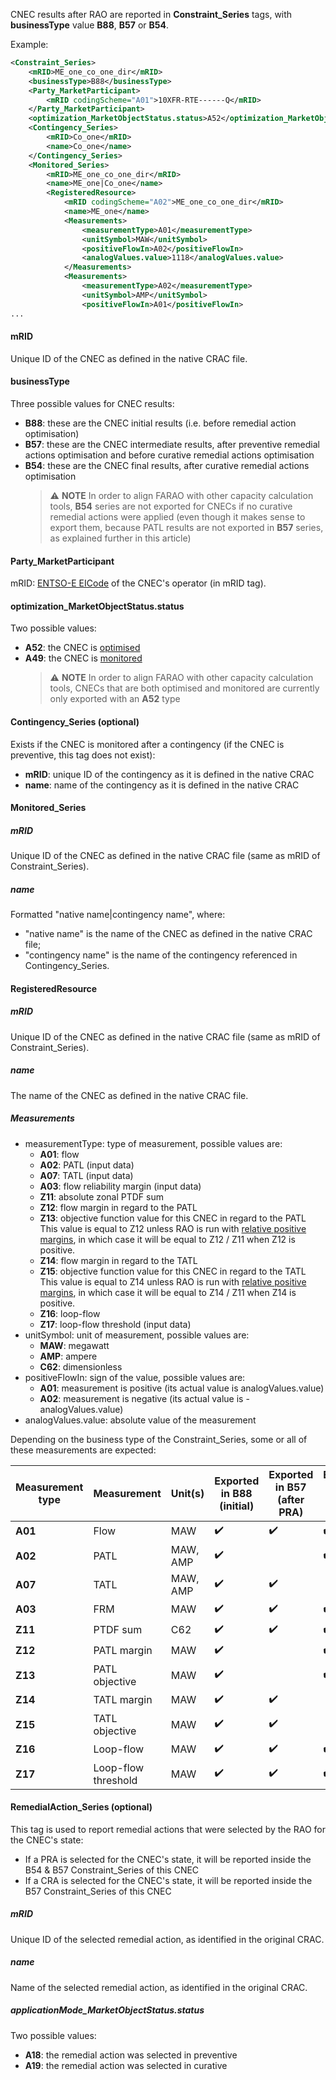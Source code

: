 CNEC results after RAO are reported in **Constraint_Series** tags, with **businessType** value **B88**, **B57** or **B54**.  

Example: 
~~~xml
<Constraint_Series>
    <mRID>ME_one_co_one_dir</mRID>
    <businessType>B88</businessType>
    <Party_MarketParticipant>
        <mRID codingScheme="A01">10XFR-RTE------Q</mRID>
    </Party_MarketParticipant>
    <optimization_MarketObjectStatus.status>A52</optimization_MarketObjectStatus.status>
    <Contingency_Series>
        <mRID>Co_one</mRID>
        <name>Co_one</name>
    </Contingency_Series>
    <Monitored_Series>
        <mRID>ME_one_co_one_dir</mRID>
        <name>ME_one|Co_one</name>
        <RegisteredResource>
            <mRID codingScheme="A02">ME_one_co_one_dir</mRID>
            <name>ME_one</name>
            <Measurements>
                <measurementType>A01</measurementType>
                <unitSymbol>MAW</unitSymbol>
                <positiveFlowIn>A02</positiveFlowIn>
                <analogValues.value>1118</analogValues.value>
            </Measurements>
            <Measurements>
                <measurementType>A02</measurementType>
                <unitSymbol>AMP</unitSymbol>
                <positiveFlowIn>A01</positiveFlowIn>
...
~~~

#### mRID
Unique ID of the CNEC as defined in the native CRAC file.

#### businessType
Three possible values for CNEC results:  
- **B88**: these are the CNEC initial results (i.e. before remedial action optimisation)
- **B57**: these are the CNEC intermediate results, after preventive remedial actions optimisation and before curative
  remedial actions optimisation
- **B54**: these are the CNEC final results, after curative remedial actions optimisation
  > ⚠️  **NOTE**
  > In order to align FARAO with other capacity calculation tools, **B54** series are not exported for CNECs if no 
  > curative remedial actions were applied (even though it makes sense to export them, because PATL results are not 
  > exported in **B57** series, as explained further in this article)

#### Party_MarketParticipant

mRID: [ENTSO-E EICode](https://www.entsoe.eu/data/energy-identification-codes-eic/) of the CNEC's operator (in mRID tag).

#### optimization_MarketObjectStatus.status

Two possible values:
- **A52**: the CNEC is [optimised](/input-data/crac/json.md#cnecs)
- **A49**: the CNEC is [monitored](/input-data/crac/json.md#cnecs)  
  > ⚠️  **NOTE**
  > In order to align FARAO with other capacity calculation tools, CNECs that are both optimised and monitored are 
  > currently only exported with an **A52** type

#### Contingency_Series (optional)

Exists if the CNEC is monitored after a contingency (if the CNEC is preventive, this tag does not exist): 
- **mRID**: unique ID of the contingency as it is defined in the native CRAC
- **name**: name of the contingency as it is defined in the native CRAC

#### Monitored_Series

##### mRID

Unique ID of the CNEC as defined in the native CRAC file (same as mRID of Constraint_Series).

##### name

Formatted "native name|contingency name", where:
- "native name" is the name of the CNEC as defined in the native CRAC file;
- "contingency name" is the name of the contingency referenced in Contingency_Series.

#### RegisteredResource

##### mRID

Unique ID of the CNEC as defined in the native CRAC file (same as mRID of Constraint_Series).

##### name

The name of the CNEC as defined in the native CRAC file.

##### Measurements

- measurementType: type of measurement, possible values are:
  - **A01**: flow
  - **A02**: PATL (input data)
  - **A07**: TATL (input data)
  - **A03**: flow reliability margin (input data)
  - **Z11**: absolute zonal PTDF sum
  - **Z12**: flow margin in regard to the PATL 
  - **Z13**: objective function value for this CNEC in regard to the PATL  
    This value is equal to Z12 unless RAO is run with [relative positive margins](/parameters/parameters.md#type), 
    in which case it will be equal to Z12 / Z11 when Z12 is positive.
  - **Z14**: flow margin in regard to the TATL 
  - **Z15**: objective function value for this CNEC in regard to the TATL  
    This value is equal to Z14 unless RAO is run with [relative positive margins](/parameters/parameters.md#type), 
    in which case it will be equal to Z14 / Z11 when Z14 is positive.
  - **Z16**: loop-flow
  - **Z17**: loop-flow threshold (input data)
- unitSymbol: unit of measurement, possible values are:
  - **MAW**: megawatt
  - **AMP**: ampere
  - **C62**: dimensionless
- positiveFlowIn: sign of the value, possible values are:
  - **A01**: measurement is positive (its actual value is analogValues.value)
  - **A02**: measurement is negative (its actual value is -analogValues.value)
- analogValues.value: absolute value of the measurement

Depending on the business type of the Constraint_Series, some or all of these measurements are expected:  

| Measurement type | Measurement         | Unit(s)  | Exported in B88 (initial) | Exported in B57 (after PRA) | Exported in B54 (after CRA) |
|------------------|---------------------|----------|---------------------------|-----------------------------|-----------------------------|
| **A01**          | Flow                | MAW      | ✔️                         | ✔️                           | ✔️                           |
| **A02**          | PATL                | MAW, AMP | ✔️                         |                             | ✔️                           |
| **A07**          | TATL                | MAW, AMP | ✔️                         | ✔️                           |                             |
| **A03**          | FRM                 | MAW      | ✔️                         | ✔️                           | ✔️                           |
| **Z11**          | PTDF sum            | C62      | ✔️                         | ✔️                           | ✔️                           |
| **Z12**          | PATL margin         | MAW      | ✔️                         |                             | ✔️                           |
| **Z13**          | PATL objective      | MAW      | ✔️                         |                             | ✔️                           |
| **Z14**          | TATL margin         | MAW      | ✔️                         | ✔️                           |                             |
| **Z15**          | TATL objective      | MAW      | ✔️                         | ✔️                           |                             |
| **Z16**          | Loop-flow           | MAW      | ✔️                         | ✔️                           | ✔️                           |
| **Z17**          | Loop-flow threshold | MAW      | ✔️                         | ✔️                           | ✔️                           |

#### RemedialAction_Series (optional)

This tag is used to report remedial actions that were selected by the RAO for the CNEC's state:
- If a PRA is selected for the CNEC's state, it will be reported inside the B54 & B57 Constraint_Series of this CNEC 
- If a CRA is selected for the CNEC's state, it will be reported inside the B57 Constraint_Series of this CNEC

##### mRID

Unique ID of the selected remedial action, as identified in the original CRAC.

##### name

Name of the selected remedial action, as identified in the original CRAC.

##### applicationMode_MarketObjectStatus.status

Two possible values:
- **A18**: the remedial action was selected in preventive
- **A19**: the remedial action was selected in curative
